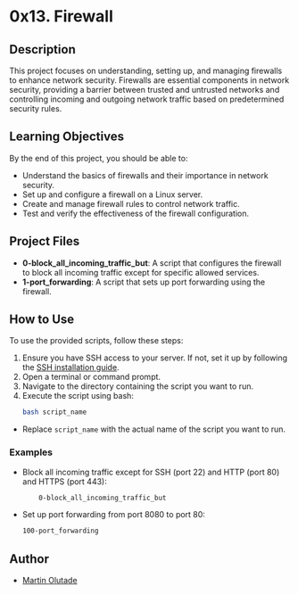 # 0x13. Firewall

## Description

This project focuses on understanding, setting up, and managing firewalls to enhance network security. Firewalls are essential components in network security, providing a barrier between trusted and untrusted networks and controlling incoming and outgoing network traffic based on predetermined security rules.

## Learning Objectives

By the end of this project, you should be able to:

- Understand the basics of firewalls and their importance in network security.
- Set up and configure a firewall on a Linux server.
- Create and manage firewall rules to control network traffic.
- Test and verify the effectiveness of the firewall configuration.

## Project Files

- **0-block_all_incoming_traffic_but**: A script that configures the firewall to block all incoming traffic except for specific allowed services.
- **1-port_forwarding**: A script that sets up port forwarding using the firewall.

## How to Use

To use the provided scripts, follow these steps:

1. Ensure you have SSH access to your server. If not, set it up by following the [SSH installation guide](https://www.ssh.com/academy/ssh/installation).
2. Open a terminal or command prompt.
3. Navigate to the directory containing the script you want to run.
4. Execute the script using bash:
   ```bash
   bash script_name
   ```
- Replace `script_name` with the actual name of the script you want to run.

### Examples

- Block all incoming traffic except for SSH (port 22) and HTTP (port 80) and HTTPS (port 443):
	```txt
        0-block_all_incoming_traffic_but
	```

- Set up port forwarding from port 8080 to port 80:
	```txt
	100-port_forwarding
	```

## Author

- [Martin Olutade](https://github.com/silgenius)
